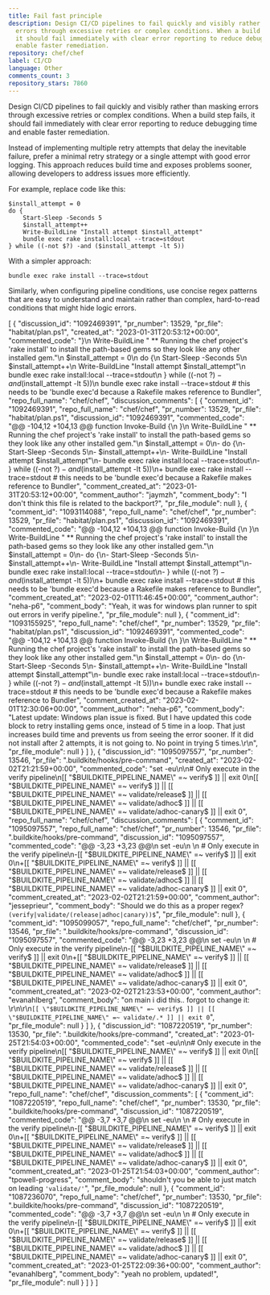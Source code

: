 ```yaml
---
title: Fail fast principle
description: Design CI/CD pipelines to fail quickly and visibly rather than masking
  errors through excessive retries or complex conditions. When a build step fails,
  it should fail immediately with clear error reporting to reduce debugging time and
  enable faster remediation.
repository: chef/chef
label: CI/CD
language: Other
comments_count: 3
repository_stars: 7860
---
```


Design CI/CD pipelines to fail quickly and visibly rather than masking errors through excessive retries or complex conditions. When a build step fails, it should fail immediately with clear error reporting to reduce debugging time and enable faster remediation.

Instead of implementing multiple retry attempts that delay the inevitable failure, prefer a minimal retry strategy or a single attempt with good error logging. This approach reduces build time and exposes problems sooner, allowing developers to address issues more efficiently.

For example, replace code like this:
```
$install_attempt = 0
do {
    Start-Sleep -Seconds 5
    $install_attempt++
    Write-BuildLine "Install attempt $install_attempt"
    bundle exec rake install:local --trace=stdout
} while ((-not $?) -and ($install_attempt -lt 5))
```

With a simpler approach:
```
bundle exec rake install --trace=stdout
```

Similarly, when configuring pipeline conditions, use concise regex patterns that are easy to understand and maintain rather than complex, hard-to-read conditions that might hide logic errors.


[
  {
    "discussion_id": "1092469391",
    "pr_number": 13529,
    "pr_file": "habitat/plan.ps1",
    "created_at": "2023-01-31T20:53:12+00:00",
    "commented_code": "}\n        Write-BuildLine \" ** Running the chef project's 'rake install' to install the path-based gems so they look like any other installed gem.\"\n        $install_attempt = 0\n        do {\n            Start-Sleep -Seconds 5\n            $install_attempt++\n            Write-BuildLine \"Install attempt $install_attempt\"\n            bundle exec rake install:local --trace=stdout\n        } while ((-not $?) -and ($install_attempt -lt 5))\n        bundle exec rake install --trace=stdout # this needs to be 'bundle exec'd because a Rakefile makes reference to Bundler",
    "repo_full_name": "chef/chef",
    "discussion_comments": [
      {
        "comment_id": "1092469391",
        "repo_full_name": "chef/chef",
        "pr_number": 13529,
        "pr_file": "habitat/plan.ps1",
        "discussion_id": "1092469391",
        "commented_code": "@@ -104,12 +104,13 @@ function Invoke-Build {\n         }\n         Write-BuildLine \" ** Running the chef project's 'rake install' to install the path-based gems so they look like any other installed gem.\"\n         $install_attempt = 0\n-        do {\n-            Start-Sleep -Seconds 5\n-            $install_attempt++\n-            Write-BuildLine \"Install attempt $install_attempt\"\n-            bundle exec rake install:local --trace=stdout\n-        } while ((-not $?) -and ($install_attempt -lt 5))\n+        bundle exec rake install --trace=stdout # this needs to be 'bundle exec'd because a Rakefile makes reference to Bundler",
        "comment_created_at": "2023-01-31T20:53:12+00:00",
        "comment_author": "jaymzh",
        "comment_body": "I don't think this file is related to the backport?",
        "pr_file_module": null
      },
      {
        "comment_id": "1093114088",
        "repo_full_name": "chef/chef",
        "pr_number": 13529,
        "pr_file": "habitat/plan.ps1",
        "discussion_id": "1092469391",
        "commented_code": "@@ -104,12 +104,13 @@ function Invoke-Build {\n         }\n         Write-BuildLine \" ** Running the chef project's 'rake install' to install the path-based gems so they look like any other installed gem.\"\n         $install_attempt = 0\n-        do {\n-            Start-Sleep -Seconds 5\n-            $install_attempt++\n-            Write-BuildLine \"Install attempt $install_attempt\"\n-            bundle exec rake install:local --trace=stdout\n-        } while ((-not $?) -and ($install_attempt -lt 5))\n+        bundle exec rake install --trace=stdout # this needs to be 'bundle exec'd because a Rakefile makes reference to Bundler",
        "comment_created_at": "2023-02-01T11:46:45+00:00",
        "comment_author": "neha-p6",
        "comment_body": "Yeah, it was for windows plan runner to spit out errors in verify pipeline.",
        "pr_file_module": null
      },
      {
        "comment_id": "1093155925",
        "repo_full_name": "chef/chef",
        "pr_number": 13529,
        "pr_file": "habitat/plan.ps1",
        "discussion_id": "1092469391",
        "commented_code": "@@ -104,12 +104,13 @@ function Invoke-Build {\n         }\n         Write-BuildLine \" ** Running the chef project's 'rake install' to install the path-based gems so they look like any other installed gem.\"\n         $install_attempt = 0\n-        do {\n-            Start-Sleep -Seconds 5\n-            $install_attempt++\n-            Write-BuildLine \"Install attempt $install_attempt\"\n-            bundle exec rake install:local --trace=stdout\n-        } while ((-not $?) -and ($install_attempt -lt 5))\n+        bundle exec rake install --trace=stdout # this needs to be 'bundle exec'd because a Rakefile makes reference to Bundler",
        "comment_created_at": "2023-02-01T12:30:06+00:00",
        "comment_author": "neha-p6",
        "comment_body": "Latest update: Windows plan issue is fixed. But I have updated this code block to retry installing gems once, instead of 5 time in a loop. That just increases build time and prevents us from seeing the error sooner. If it did not install after 2 attempts, it is not going to. No point in trying 5 times.\r\n",
        "pr_file_module": null
      }
    ]
  },
  {
    "discussion_id": "1095097557",
    "pr_number": 13546,
    "pr_file": ".buildkite/hooks/pre-command",
    "created_at": "2023-02-02T21:21:59+00:00",
    "commented_code": "set -eu\n\n# Only execute in the verify pipeline\n[[ \"$BUILDKITE_PIPELINE_NAME\" =~ verify$ ]] || exit 0\n[[ \"$BUILDKITE_PIPELINE_NAME\" =~ verify$ ]] || [[ \"$BUILDKITE_PIPELINE_NAME\" =~ validate/release$ ]] || [[ \"$BUILDKITE_PIPELINE_NAME\" =~ validate/adhoc$ ]]  || [[ \"$BUILDKITE_PIPELINE_NAME\" =~ validate/adhoc-canary$ ]] || exit 0",
    "repo_full_name": "chef/chef",
    "discussion_comments": [
      {
        "comment_id": "1095097557",
        "repo_full_name": "chef/chef",
        "pr_number": 13546,
        "pr_file": ".buildkite/hooks/pre-command",
        "discussion_id": "1095097557",
        "commented_code": "@@ -3,23 +3,23 @@\n set -eu\n \n # Only execute in the verify pipeline\n-[[ \"$BUILDKITE_PIPELINE_NAME\" =~ verify$ ]] || exit 0\n+[[ \"$BUILDKITE_PIPELINE_NAME\" =~ verify$ ]] || [[ \"$BUILDKITE_PIPELINE_NAME\" =~ validate/release$ ]] || [[ \"$BUILDKITE_PIPELINE_NAME\" =~ validate/adhoc$ ]]  || [[ \"$BUILDKITE_PIPELINE_NAME\" =~ validate/adhoc-canary$ ]] || exit 0",
        "comment_created_at": "2023-02-02T21:21:59+00:00",
        "comment_author": "jesseprieur",
        "comment_body": "Should we do this as a proper regex? `(verify|validate/(release|adhoc|canary))$`",
        "pr_file_module": null
      },
      {
        "comment_id": "1095099057",
        "repo_full_name": "chef/chef",
        "pr_number": 13546,
        "pr_file": ".buildkite/hooks/pre-command",
        "discussion_id": "1095097557",
        "commented_code": "@@ -3,23 +3,23 @@\n set -eu\n \n # Only execute in the verify pipeline\n-[[ \"$BUILDKITE_PIPELINE_NAME\" =~ verify$ ]] || exit 0\n+[[ \"$BUILDKITE_PIPELINE_NAME\" =~ verify$ ]] || [[ \"$BUILDKITE_PIPELINE_NAME\" =~ validate/release$ ]] || [[ \"$BUILDKITE_PIPELINE_NAME\" =~ validate/adhoc$ ]]  || [[ \"$BUILDKITE_PIPELINE_NAME\" =~ validate/adhoc-canary$ ]] || exit 0",
        "comment_created_at": "2023-02-02T21:23:53+00:00",
        "comment_author": "evanahlberg",
        "comment_body": "on main i did this.. forgot to change it: \r\n\r\n`[[ \"$BUILDKITE_PIPELINE_NAME\" =~ verify$ ]] || [[ \"$BUILDKITE_PIPELINE_NAME\" =~ validate/.* ]] || exit 0`",
        "pr_file_module": null
      }
    ]
  },
  {
    "discussion_id": "1087220519",
    "pr_number": 13530,
    "pr_file": ".buildkite/hooks/pre-command",
    "created_at": "2023-01-25T21:54:03+00:00",
    "commented_code": "set -eu\n\n# Only execute in the verify pipeline\n[[ \"$BUILDKITE_PIPELINE_NAME\" =~ verify$ ]] || exit 0\n[[ \"$BUILDKITE_PIPELINE_NAME\" =~ verify$ ]] || [[ \"$BUILDKITE_PIPELINE_NAME\" =~ validate/release$ ]] || [[ \"$BUILDKITE_PIPELINE_NAME\" =~ validate/adhoc$ ]]  || [[ \"$BUILDKITE_PIPELINE_NAME\" =~ validate/adhoc-canary$ ]] || exit 0",
    "repo_full_name": "chef/chef",
    "discussion_comments": [
      {
        "comment_id": "1087220519",
        "repo_full_name": "chef/chef",
        "pr_number": 13530,
        "pr_file": ".buildkite/hooks/pre-command",
        "discussion_id": "1087220519",
        "commented_code": "@@ -3,7 +3,7 @@\n set -eu\n \n # Only execute in the verify pipeline\n-[[ \"$BUILDKITE_PIPELINE_NAME\" =~ verify$ ]] || exit 0\n+[[ \"$BUILDKITE_PIPELINE_NAME\" =~ verify$ ]] || [[ \"$BUILDKITE_PIPELINE_NAME\" =~ validate/release$ ]] || [[ \"$BUILDKITE_PIPELINE_NAME\" =~ validate/adhoc$ ]]  || [[ \"$BUILDKITE_PIPELINE_NAME\" =~ validate/adhoc-canary$ ]] || exit 0",
        "comment_created_at": "2023-01-25T21:54:03+00:00",
        "comment_author": "tpowell-progress",
        "comment_body": "shouldn't you be able to just match on leading `'validate/'`",
        "pr_file_module": null
      },
      {
        "comment_id": "1087236070",
        "repo_full_name": "chef/chef",
        "pr_number": 13530,
        "pr_file": ".buildkite/hooks/pre-command",
        "discussion_id": "1087220519",
        "commented_code": "@@ -3,7 +3,7 @@\n set -eu\n \n # Only execute in the verify pipeline\n-[[ \"$BUILDKITE_PIPELINE_NAME\" =~ verify$ ]] || exit 0\n+[[ \"$BUILDKITE_PIPELINE_NAME\" =~ verify$ ]] || [[ \"$BUILDKITE_PIPELINE_NAME\" =~ validate/release$ ]] || [[ \"$BUILDKITE_PIPELINE_NAME\" =~ validate/adhoc$ ]]  || [[ \"$BUILDKITE_PIPELINE_NAME\" =~ validate/adhoc-canary$ ]] || exit 0",
        "comment_created_at": "2023-01-25T22:09:36+00:00",
        "comment_author": "evanahlberg",
        "comment_body": "yeah no problem, updated!",
        "pr_file_module": null
      }
    ]
  }
]
